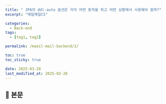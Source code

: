 ```yaml
---
title: " JPA의 ddl-auto 옵션은 각각 어떤 동작을 하고 어떤 상황에서 사용해야 할까?"
excerpt: "매일메일CS"

categories:
  - Back-end
tags:
  - [tag1, tag2]

permalink: /maeil-mail-backend/2/

toc: true
toc_sticky: true

date: 2025-03-28
last_modified_at: 2025-03-28
---
```


## 🦥 본문

